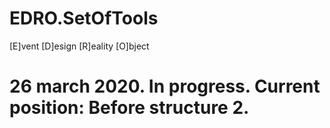 # EDRO.SetOfTools

[E]vent
[D]esign
[R]eality
[O]bject

# 26 march 2020. In progress. Current position: Before structure 2.

